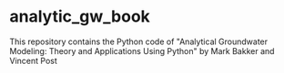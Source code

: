 # analytic_gw_book
This repository contains the Python code of "Analytical Groundwater Modeling: Theory and Applications Using Python" by Mark Bakker and Vincent Post
